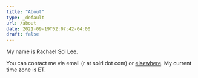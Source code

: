 ```yaml
---
title: "About"
type: _default
url: /about
date: 2021-09-19T02:07:42-04:00
draft: false
---
```


My name is Rachael Sol Lee.

You can contact me via email (r at solrl dot com) or [elsewhere](https://www.linkedin.com/in/rachaelslee/). My current time zone is ET.

